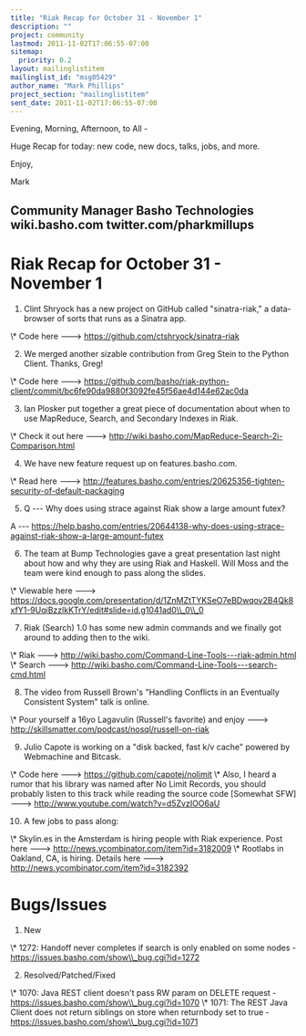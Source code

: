 ```yaml
---
title: "Riak Recap for October 31 - November 1"
description: ""
project: community
lastmod: 2011-11-02T17:06:55-07:00
sitemap:
  priority: 0.2
layout: mailinglistitem
mailinglist_id: "msg05429"
author_name: "Mark Phillips"
project_section: "mailinglistitem"
sent_date: 2011-11-02T17:06:55-07:00
---
```



Evening, Morning, Afternoon, to All -

Huge Recap for today: new code, new docs, talks, jobs, and more.

Enjoy,

Mark

Community Manager
Basho Technologies
wiki.basho.com
twitter.com/pharkmillups
------------------------------------

Riak Recap for October 31 - November 1
==============================

1) Clint Shryock has a new project on GitHub called "sinatra-riak," a
data-browser of sorts that runs as a Sinatra app.

\\* Code here ---&gt; https://github.com/ctshryock/sinatra-riak

2) We merged another sizable contribution from Greg Stein to the
Python Client. Thanks, Greg!

\\* Code here ---&gt;
https://github.com/basho/riak-python-client/commit/bc6fe90da9880f3092fe45f56ae4d144e62ac0da

3) Ian Plosker put together a great piece of documentation about when
to use MapReduce, Search, and Secondary Indexes in Riak.

\\* Check it out here ---&gt;
http://wiki.basho.com/MapReduce-Search-2i-Comparison.html

4) We have new feature request up on features.basho.com. 

\\* Read here ---&gt;
http://features.basho.com/entries/20625356-tighten-security-of-default-packaging

5) Q --- Why does using strace against Riak show a large amount futex?

 A --- 
https://help.basho.com/entries/20644138-why-does-using-strace-against-riak-show-a-large-amount-futex

6) The team at Bump Technologies gave a great presentation last night
about how and why they are using Riak and Haskell. Will Moss and the
team were kind enough to pass along the slides.

\\* Viewable here ---&gt;
https://docs.google.com/presentation/d/1ZnMZtTYKSeO7eBDwqov2B4Qk8xfY1-9UqiBzzlkKTrY/edit#slide=id.g1041ad0\\_0\\_0

7) Riak (Search) 1.0 has some new admin commands and we finally got
around to adding then to the wiki.

\\* Riak ---&gt; http://wiki.basho.com/Command-Line-Tools---riak-admin.html
\\* Search ---&gt; http://wiki.basho.com/Command-Line-Tools---search-cmd.html

8) The video from Russell Brown's "Handling Conflicts in an Eventually
Consistent System" talk is online.

\\* Pour yourself a 16yo Lagavulin (Russell's favorite) and enjoy ---&gt;
http://skillsmatter.com/podcast/nosql/russell-on-riak

9) Julio Capote is working on a "disk backed, fast k/v cache" powered
by Webmachine and Bitcask.

\\* Code here ---&gt; https://github.com/capotej/nolimit
\\* Also, I heard a rumor that his library was named after No Limit
Records, you should probably listen to this track while reading the
source code [Somewhat SFW] ---&gt;
http://www.youtube.com/watch?v=d5ZvzIOO6aU

10) A few jobs to pass along:

\\* Skylin.es in the Amsterdam is hiring people with Riak experience.
Post here ---&gt; http://news.ycombinator.com/item?id=3182009
\\* Rootlabs in Oakland, CA, is hiring. Details here ---&gt;
http://news.ycombinator.com/item?id=3182392

Bugs/Issues
==========

1) New

\\* 1272: Handoff never completes if search is only enabled on some
nodes - https://issues.basho.com/show\\_bug.cgi?id=1272

2) Resolved/Patched/Fixed

\\* 1070: Java REST client doesn't pass RW param on DELETE request -
https://issues.basho.com/show\\_bug.cgi?id=1070
\\* 1071: The REST Java Client does not return siblings on store when
returnbody set to true - https://issues.basho.com/show\\_bug.cgi?id=1071

